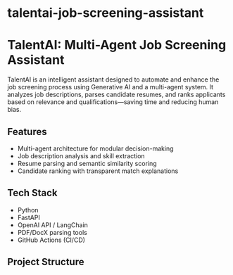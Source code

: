 # talentai-job-screening-assistant
# TalentAI: Multi-Agent Job Screening Assistant

TalentAI is an intelligent assistant designed to automate and enhance the job screening process using Generative AI and a multi-agent system. It analyzes job descriptions, parses candidate resumes, and ranks applicants based on relevance and qualifications—saving time and reducing human bias.

## Features
- Multi-agent architecture for modular decision-making
- Job description analysis and skill extraction
- Resume parsing and semantic similarity scoring
- Candidate ranking with transparent match explanations

## Tech Stack
- Python
- FastAPI
- OpenAI API / LangChain
- PDF/DocX parsing tools
- GitHub Actions (CI/CD)

## Project Structure
